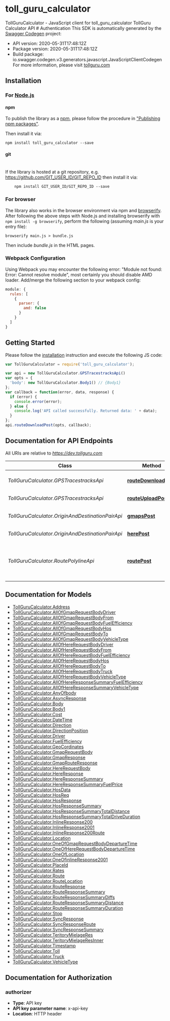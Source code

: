 # toll_guru_calculator

TollGuruCalculator - JavaScript client for toll_guru_calculator
TollGuru Calculator API  # Authentication  <!-- ReDoc-Inject: <security-definitions> -->
This SDK is automatically generated by the [Swagger Codegen](https://github.com/swagger-api/swagger-codegen) project:

- API version: 2020-05-31T17:48:12Z
- Package version: 2020-05-31T17:48:12Z
- Build package: io.swagger.codegen.v3.generators.javascript.JavaScriptClientCodegen
For more information, please visit [tollguru.com](tollguru.com)

## Installation

### For [Node.js](https://nodejs.org/)

#### npm

To publish the library as a [npm](https://www.npmjs.com/),
please follow the procedure in ["Publishing npm packages"](https://docs.npmjs.com/getting-started/publishing-npm-packages).

Then install it via:

```shell
npm install toll_guru_calculator --save
```

#### git
#
If the library is hosted at a git repository, e.g.
https://github.com/GIT_USER_ID/GIT_REPO_ID
then install it via:

```shell
    npm install GIT_USER_ID/GIT_REPO_ID --save
```

### For browser

The library also works in the browser environment via npm and [browserify](http://browserify.org/). After following
the above steps with Node.js and installing browserify with `npm install -g browserify`,
perform the following (assuming *main.js* is your entry file):

```shell
browserify main.js > bundle.js
```

Then include *bundle.js* in the HTML pages.

### Webpack Configuration

Using Webpack you may encounter the following error: "Module not found: Error:
Cannot resolve module", most certainly you should disable AMD loader. Add/merge
the following section to your webpack config:

```javascript
module: {
  rules: [
    {
      parser: {
        amd: false
      }
    }
  ]
}
```

## Getting Started

Please follow the [installation](#installation) instruction and execute the following JS code:

```javascript
var TollGuruCalculator = require('toll_guru_calculator');

var api = new TollGuruCalculator.GPSTracestracksApi()
var opts = { 
  'body': new TollGuruCalculator.Body1() // {Body1} 
};
var callback = function(error, data, response) {
  if (error) {
    console.error(error);
  } else {
    console.log('API called successfully. Returned data: ' + data);
  }
};
api.routeDownloadPost(opts, callback);
```

## Documentation for API Endpoints

All URIs are relative to *https://dev.tollguru.com*

Class | Method | HTTP request | Description
------------ | ------------- | ------------- | -------------
*TollGuruCalculator.GPSTracestracksApi* | [**routeDownloadPost**](docs/GPSTracestracksApi.md#routeDownloadPost) | **POST** /route/download | Download Async Results
*TollGuruCalculator.GPSTracestracksApi* | [**routeUploadPost**](docs/GPSTracestracksApi.md#routeUploadPost) | **POST** /route/upload | Request
*TollGuruCalculator.OriginAndDestinationPairApi* | [**gmapsPost**](docs/OriginAndDestinationPairApi.md#gmapsPost) | **POST** /gmaps | Google Maps Routes
*TollGuruCalculator.OriginAndDestinationPairApi* | [**herePost**](docs/OriginAndDestinationPairApi.md#herePost) | **POST** /here | HERE Maps Routes
*TollGuruCalculator.RoutePolylineApi* | [**routePost**](docs/RoutePolylineApi.md#routePost) | **POST** /route | Route polyline (from HERE/ Google map)

## Documentation for Models

 - [TollGuruCalculator.Address](docs/Address.md)
 - [TollGuruCalculator.AllOfGmapRequestBodyDriver](docs/AllOfGmapRequestBodyDriver.md)
 - [TollGuruCalculator.AllOfGmapRequestBodyFrom](docs/AllOfGmapRequestBodyFrom.md)
 - [TollGuruCalculator.AllOfGmapRequestBodyFuelEfficiency](docs/AllOfGmapRequestBodyFuelEfficiency.md)
 - [TollGuruCalculator.AllOfGmapRequestBodyHos](docs/AllOfGmapRequestBodyHos.md)
 - [TollGuruCalculator.AllOfGmapRequestBodyTo](docs/AllOfGmapRequestBodyTo.md)
 - [TollGuruCalculator.AllOfGmapRequestBodyVehicleType](docs/AllOfGmapRequestBodyVehicleType.md)
 - [TollGuruCalculator.AllOfHereRequestBodyDriver](docs/AllOfHereRequestBodyDriver.md)
 - [TollGuruCalculator.AllOfHereRequestBodyFrom](docs/AllOfHereRequestBodyFrom.md)
 - [TollGuruCalculator.AllOfHereRequestBodyFuelEfficiency](docs/AllOfHereRequestBodyFuelEfficiency.md)
 - [TollGuruCalculator.AllOfHereRequestBodyHos](docs/AllOfHereRequestBodyHos.md)
 - [TollGuruCalculator.AllOfHereRequestBodyTo](docs/AllOfHereRequestBodyTo.md)
 - [TollGuruCalculator.AllOfHereRequestBodyTruck](docs/AllOfHereRequestBodyTruck.md)
 - [TollGuruCalculator.AllOfHereRequestBodyVehicleType](docs/AllOfHereRequestBodyVehicleType.md)
 - [TollGuruCalculator.AllOfHereResponseSummaryFuelEfficiency](docs/AllOfHereResponseSummaryFuelEfficiency.md)
 - [TollGuruCalculator.AllOfHereResponseSummaryVehicleType](docs/AllOfHereResponseSummaryVehicleType.md)
 - [TollGuruCalculator.AnyOfbody](docs/AnyOfbody.md)
 - [TollGuruCalculator.AsyncResponse](docs/AsyncResponse.md)
 - [TollGuruCalculator.Body](docs/Body.md)
 - [TollGuruCalculator.Body1](docs/Body1.md)
 - [TollGuruCalculator.Cost](docs/Cost.md)
 - [TollGuruCalculator.DateTime](docs/DateTime.md)
 - [TollGuruCalculator.Direction](docs/Direction.md)
 - [TollGuruCalculator.DirectionPosition](docs/DirectionPosition.md)
 - [TollGuruCalculator.Driver](docs/Driver.md)
 - [TollGuruCalculator.FuelEfficiency](docs/FuelEfficiency.md)
 - [TollGuruCalculator.GeoCordinates](docs/GeoCordinates.md)
 - [TollGuruCalculator.GmapRequestBody](docs/GmapRequestBody.md)
 - [TollGuruCalculator.GmapResponse](docs/GmapResponse.md)
 - [TollGuruCalculator.GmapRouteResponse](docs/GmapRouteResponse.md)
 - [TollGuruCalculator.HereRequestBody](docs/HereRequestBody.md)
 - [TollGuruCalculator.HereResponse](docs/HereResponse.md)
 - [TollGuruCalculator.HereResponseSummary](docs/HereResponseSummary.md)
 - [TollGuruCalculator.HereResponseSummaryFuelPrice](docs/HereResponseSummaryFuelPrice.md)
 - [TollGuruCalculator.HosData](docs/HosData.md)
 - [TollGuruCalculator.HosReq](docs/HosReq.md)
 - [TollGuruCalculator.HosResponse](docs/HosResponse.md)
 - [TollGuruCalculator.HosResponseSummary](docs/HosResponseSummary.md)
 - [TollGuruCalculator.HosResponseSummaryTotalDistance](docs/HosResponseSummaryTotalDistance.md)
 - [TollGuruCalculator.HosResponseSummaryTotalDriveDuration](docs/HosResponseSummaryTotalDriveDuration.md)
 - [TollGuruCalculator.InlineResponse200](docs/InlineResponse200.md)
 - [TollGuruCalculator.InlineResponse2001](docs/InlineResponse2001.md)
 - [TollGuruCalculator.InlineResponse200Route](docs/InlineResponse200Route.md)
 - [TollGuruCalculator.Location](docs/Location.md)
 - [TollGuruCalculator.OneOfGmapRequestBodyDepartureTime](docs/OneOfGmapRequestBodyDepartureTime.md)
 - [TollGuruCalculator.OneOfHereRequestBodyDepartureTime](docs/OneOfHereRequestBodyDepartureTime.md)
 - [TollGuruCalculator.OneOfLocation](docs/OneOfLocation.md)
 - [TollGuruCalculator.OneOfinlineResponse2001](docs/OneOfinlineResponse2001.md)
 - [TollGuruCalculator.PlaceId](docs/PlaceId.md)
 - [TollGuruCalculator.Rates](docs/Rates.md)
 - [TollGuruCalculator.Route](docs/Route.md)
 - [TollGuruCalculator.RouteLocation](docs/RouteLocation.md)
 - [TollGuruCalculator.RouteResponse](docs/RouteResponse.md)
 - [TollGuruCalculator.RouteResponseSummary](docs/RouteResponseSummary.md)
 - [TollGuruCalculator.RouteResponseSummaryDiffs](docs/RouteResponseSummaryDiffs.md)
 - [TollGuruCalculator.RouteResponseSummaryDistance](docs/RouteResponseSummaryDistance.md)
 - [TollGuruCalculator.RouteResponseSummaryDuration](docs/RouteResponseSummaryDuration.md)
 - [TollGuruCalculator.Stop](docs/Stop.md)
 - [TollGuruCalculator.SyncResponse](docs/SyncResponse.md)
 - [TollGuruCalculator.SyncResponseRoute](docs/SyncResponseRoute.md)
 - [TollGuruCalculator.SyncResponseSummary](docs/SyncResponseSummary.md)
 - [TollGuruCalculator.TeritoryMielageRes](docs/TeritoryMielageRes.md)
 - [TollGuruCalculator.TeritoryMielageResInner](docs/TeritoryMielageResInner.md)
 - [TollGuruCalculator.Timestamp](docs/Timestamp.md)
 - [TollGuruCalculator.Toll](docs/Toll.md)
 - [TollGuruCalculator.Truck](docs/Truck.md)
 - [TollGuruCalculator.VehicleType](docs/VehicleType.md)

## Documentation for Authorization


### authorizer

- **Type**: API key
- **API key parameter name**: x-api-key
- **Location**: HTTP header

